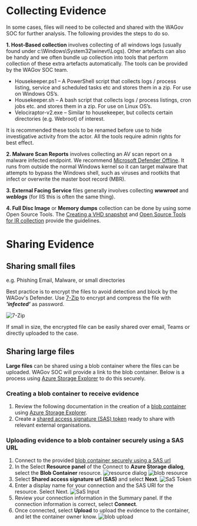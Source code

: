 # Collecting Evidence

In some cases, files will need to be collected and shared with the WAGov SOC for further analysis. The following provides the steps to do so.

**1. Host-Based collection** involves collecting of all windows logs (usually found under c:\\Windows\\System32\\winevt\\Logs). Other artefacts can also be handy and we often bundle up collection into tools that perform collection of these extra artefacts automatically.
The tools can be provided by the WAGov SOC team.

- Housekeeper.ps1 – A PowerShell script that collects logs / process listing, service and scheduled tasks etc and stores them in a zip. For use on Windows OS’s.
- Housekeeper.sh – A bash script that collects logs / process listings, cron jobs etc. and stores them in a zip. For use on Linux OS’s.
- Velociraptor-v2.exe – Similar to housekeeper, but collects certain directories (e.g. Webroot) of interest.

It is recommended these tools to be renamed before use to hide investigative activity from the actor. All the tools require admin rights for best effect.

**2. Malware Scan Reports** involves collecting an AV scan report on a malware infected endpoint. We recommend [Microsoft Defender Offline](https://learn.microsoft.com/en-us/microsoft-365/security/defender-endpoint/microsoft-defender-offline?view=o365-worldwide). It runs from outside the normal Windows kernel so it can target malware that attempts to bypass the Windows shell, such as viruses and rootkits that infect or overwrite the master boot record (MBR).

**3. External Facing Service** files generally involves collecting **_wwwroot_** and **_weblogs_** (for IIS this is often the same thing).

**4. Full Disc Image** or **Memory dumps** collection can be done by using some Open Source Tools. The [Creating a VHD snapshot](https://learn.microsoft.com/en-us/azure/virtual-machines/snapshot-copy-managed-disk?tabs=portal) and [Open Source Tools for IR collection](https://aditya-pratap9557.medium.com/windows-memory-forensics-using-open-source-tools-3ec09930732e) provide the guidelines.

# Sharing Evidence

## Sharing small files

e.g. Phishing Email, Malware, or small directories

Best practice is to encrypt the files to avoid detection and block by the WAGov's Defender. Use [7-Zip](https://7-zip.org/download.html) to encrypt and compress the file with **_'infected'_** as password.

![7-Zip](../images/7zipUsage.png)

If small in size, the encrypted file can be easily shared over email, Teams or directly uploaded to the case.

## Sharing large files

**Large files** can be shared using a blob container where the files can be uploaded. WAGov SOC will provide a link to the blob container.
Below is a process using [Azure Storage Explorer](https://docs.microsoft.com/en-us/azure/vs-azure-tools-storage-manage-with-storage-explorer) to do this securely.

### Creating a blob container to receive evidence

1. Review the following documentation in the creation of a [blob container](https://docs.microsoft.com/en-us/azure/storage/blobs/storage-quickstart-blobs-portal#create-a-container) using [Azure Storage Explorer](https://docs.microsoft.com/en-us/azure/storage/blobs/quickstart-storage-explorer).
1. Create a [shared access signature (SAS) token](https://docs.microsoft.com/en-us/azure/storage/blobs/quickstart-storage-explorer#generate-a-shared-access-signature) ready to share with relevant external organisations.

### Uploading evidence to a blob container securely using a SAS URL

1. Connect to the provided [blob container securely using a SAS url](https://docs.microsoft.com/en-us/azure/vs-azure-tools-storage-manage-with-storage-explorer?toc=%2Fazure%2Fstorage%2Fblobs%2Ftoc.json&tabs=windows#attach-to-an-individual-resource)
1. In the Select **Resource panel** of the Connect to **Azure Storage dialog**, select the **Blob Container** resource.
    ![resource dialog](../images/resource-dialog.png)
    ![blob resource](../images/Blob%20Resource.png)
1. Select **Shared access signature url (SAS)** and select **Next**.
    ![SaS Token](../images/SaS%20Token.png)
1. Enter a display name for your connection and the SAS URI for the resource. Select Next.
    ![SaS Input](../images/SaS-Url-Input.png)
1. Review your connection information in the Summary panel. If the connection information is correct, select **Connect**.
1. Once connected, select **Upload** to upload the evidence to the container, and let the container owner know.
    ![blob upload](../images/blob-upload.png)
